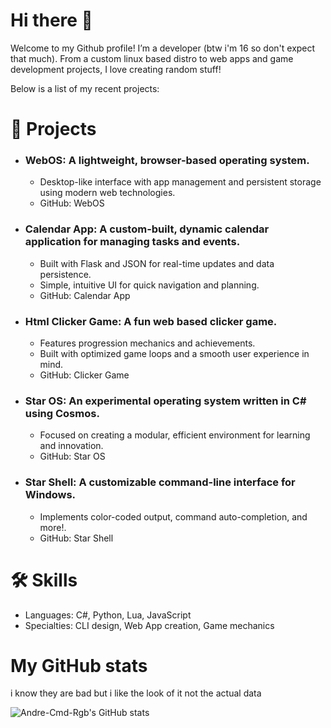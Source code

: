# Hi there 👋
Welcome to my Github profile! I’m a developer (btw i'm 16 so don't expect that much). From a custom linux based distro to web apps and game development projects, I love creating random stuff!

Below is a list of my recent projects:

# 🚀 Projects
- ### WebOS: A lightweight, browser-based operating system.
    - Desktop-like interface with app management and persistent storage using modern web technologies.
    - GitHub: WebOS
- ### Calendar App: A custom-built, dynamic calendar application for managing tasks and events.
    - Built with Flask and JSON for real-time updates and data persistence.
    - Simple, intuitive UI for quick navigation and planning.
    - GitHub: Calendar App
- ### Html Clicker Game: A fun web based clicker game.
    - Features progression mechanics and achievements.
    - Built with optimized game loops and a smooth user experience in mind.
    - GitHub: Clicker Game
- ### Star OS: An experimental operating system written in C# using Cosmos.
    - Focused on creating a modular, efficient environment for learning and innovation.
    - GitHub: Star OS
- ### Star Shell: A customizable command-line interface for Windows.
    - Implements color-coded output, command auto-completion, and more!.
    - GitHub: Star Shell
# 🛠️ Skills
- Languages: C#, Python, Lua, JavaScript
- Specialties: CLI design, Web App creation, Game mechanics

# My GitHub stats
i know they are bad but i like the look of it not the actual data

![Andre-Cmd-Rgb's GitHub stats](https://github-readme-stats.vercel.app/api?username=Andre-cmd-rgb&show_icons=true&theme=transparent)
